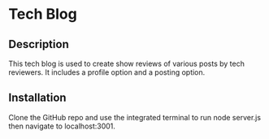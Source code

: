 # Tech Blog

## Description

This tech blog is used to create show reviews of various posts by tech reviewers. It includes a profile option and a posting option. 

## Installation

Clone the GitHub repo and use the integrated terminal to run node server.js then navigate to localhost:3001. 


